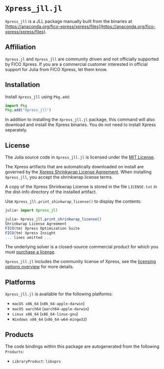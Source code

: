 # `Xpress_jll.jl`

`Xpress_jll` is a JLL package manually built from the binaries at
[https://anaconda.org/fico-xpress/xpress/files](https://anaconda.org/fico-xpress/xpress/files).

## Affiliation

`Xpress.jl` and `Xpress_jll` are community driven and not officially supported
by FICO Xpress. If you are a commercial customer interested in official support
for Julia from FICO Xpress, let them know.

## Installation

Install `Xpress_jll` using `Pkg.add`:
```julia
import Pkg
Pkg.add("Xpress_jll")
```

In addition to installing the `Xpress_jll.jl` package, this command will also
download and install the Xpress binaries. You do not need to install Xpress
separately.

## License

The Julia source code in `Xpress_jll.jl` is licensed under the
[MIT License](https://github.com/odow/Xpress_jll.jl/blob/master/LICENSE.md).

The Xpress artifacts that are automatically downloaded on install are governed
by the [Xpress Shrinkwrap License Agreement](https://community.fico.com/s/contentdocument/06980000002h0i5AAA).
When installing `Xpress_jll`, you accept the shrinkwrap license terms.

A copy of the Xpress Shrinkwrap License is stored in the file `LICENSE.txt` in
the dist-info directory of the installed artifact.

Use `Xpress_jll.print_shinkwrap_license()` to display the contents:
```julia
julia> import Xpress_jll

julia> Xpress_jll.print_shrinkwrap_license()
Shrinkwrap License Agreement
FICO(tm) Xpress Optimization Suite
FICO(tm) Xpress Insight
... lines omitted ...
```

The underlying solver is a closed-source commercial product for which you must
[purchase a license](https://www.fico.com/products/fico-xpress-solver).

`Xpress_jll.jl` includes the community license of Xpress, see the
[licensing options overview](https://community.fico.com/s/fico-xpress-optimization-licensing-optio)
for more details.

## Platforms

`Xpress_jll.jl` is available for the following platforms:

* `macOS x86_64` (`x86_64-apple-darwin`)
* `macOS aarch64` (`aarch64-apple-darwin`)
* `Linux x86_64` (`x86_64-linux-gnu`)
* `Windows x86_64` (`x86_64-w64-mingw32`)

## Products

The code bindings within this package are autogenerated from the following `Products`:

* `LibraryProduct`: `libxprs`
